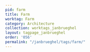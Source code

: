 ```yaml
---
pid: farm
title: Farm
worktag: Farm
category: Architecture
collection: worktags_janbrueghel
layout: tagpage_janbrueghel
order: '056'
permalink: "/janbrueghel/tags/farm/"
---
```

